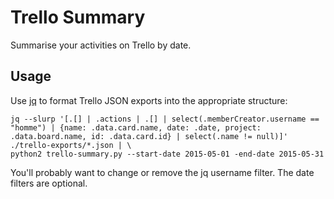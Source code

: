 # Trello Summary

Summarise your activities on Trello by date.

## Usage

Use [jq](http://stedolan.github.io/jq/) to format Trello JSON exports into the
appropriate structure:

```
jq --slurp '[.[] | .actions | .[] | select(.memberCreator.username == "homme") | {name: .data.card.name, date: .date, project: .data.board.name, id: .data.card.id} | select(.name != null)]' ./trello-exports/*.json | \
python2 trello-summary.py --start-date 2015-05-01 -end-date 2015-05-31
```

You'll probably want to change or remove the jq username filter. The date
filters are optional.
